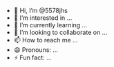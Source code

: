 - 👋 Hi, I’m @5578jhs
- 👀 I’m interested in ...
- 🌱 I’m currently learning ...
- 💞️ I’m looking to collaborate on ...
- 📫 How to reach me ...
- 😄 Pronouns: ...
- ⚡ Fun fact: ...

<!---
5578jhs/5578jhs is a ✨ special ✨ repository because its `README.md` (this file) appears on your GitHub profile.
You can click the Preview link to take a look at your changes.
--->
